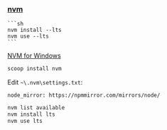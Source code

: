 ### [nvm](https://github.com/nvm-sh/nvm)

````{tab} Arch
```sh
nvm install --lts
nvm use --lts
```
````

[NVM for Windows](https://github.com/coreybutler/nvm-windows)

```sh
scoop install nvm
```

Edit `~\.nvm\settings.txt`:

```
node_mirror: https://npmmirror.com/mirrors/node/
```

```sh
nvm list available
nvm install lts
nvm use lts
```